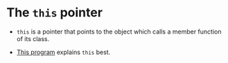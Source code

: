# The `this` pointer

* `this` is a pointer that points to the object which calls a member function of its class.

* [This program](https://github.com/C0DER11101/CPP/blob/quickCPP/PointersVirtualFunctionsAndPolymorphism/Programs/this1.cpp) explains `this` best.

<p align="center">
</p>
